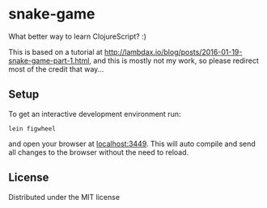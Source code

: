 # snake-game

What better way to learn ClojureScript? :)

This is based on a tutorial at http://lambdax.io/blog/posts/2016-01-19-snake-game-part-1.html, 
and this is mostly not my work, so please redirect most of the credit that way...

## Setup

To get an interactive development environment run:

    lein figwheel

and open your browser at [localhost:3449](http://localhost:3449/).
This will auto compile and send all changes to the browser without the
need to reload.

## License

Distributed under the MIT license
